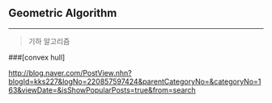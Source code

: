 ## Geometric Algorithm
---

> 기하 알고리즘

###[convex hull]
 
http://blog.naver.com/PostView.nhn?blogId=kks227&logNo=220857597424&parentCategoryNo=&categoryNo=163&viewDate=&isShowPopularPosts=true&from=search
